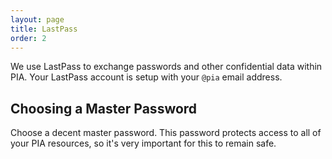 ```yaml
---
layout: page
title: LastPass
order: 2
---
```

We use LastPass to exchange passwords and other confidential data within PIA. Your LastPass account is setup with your `@pia` email address.


## Choosing a Master Password

Choose a decent master password. This password protects access to all of your PIA resources, so it's very important for this to remain safe.

